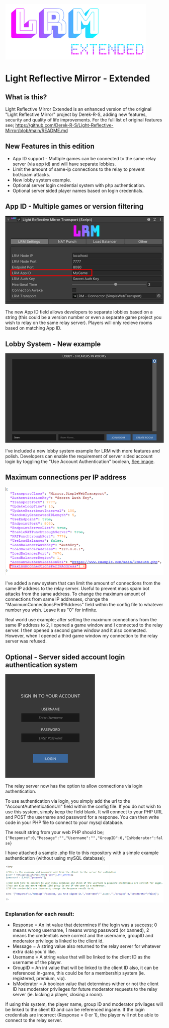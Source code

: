 ![Logo](Images/LRM-EXTENDED2.png)

# Light Reflective Mirror - Extended

## What is this?
Light Reflective Mirror Extended is an enhanced version of the original "Light Reflective Mirror" project by Derek-R-S, adding new features, security and quality of life improvements.  For the full list of original features see; https://github.com/Derek-R-S/Light-Reflective-Mirror/blob/main/README.md

## New Features in this edition
* App ID support - Multiple games can be connected to the same relay server (via app id) and will have separate lobbies.
* Limit the amount of same-ip connections to the relay to prevent bot/spam attacks.
* New lobby system example.
* Optional server login credential system with php authentication.
* Optional server sided player names based on login credentials.

## App ID - Multiple games or version filtering
![Image](Images/SAMPLE2.png)

The new App ID field allows developers to separate lobbies based on a string (this could be a version number or even a separate game project you wish to relay on the same relay server).  Players will only recieve rooms based on matching App ID.

## Lobby System - New example 
![Image](Images/SAMPLE4.png)

I've included a new lobby system example for LRM with more features and polish. 
Developers can enable the requirement of server sided account login by toggling the "Use Account Authentication" boolean, [See image](Images/SAMPLE5.png).

## Maximum connections per IP address
![Image](Images/SAMPLE7.png)

I've added a new system that can limit the amount of connections from the same IP address to the relay server.  Useful to prevent mass spam bot attacks from the same address.  To change the maximum amount of connections from same IP addresses, change the "MaximumConnectionsPerIPAddress" field within the config file to whatever  number you wish.  Leave it as "0" for infinite.

Real world use example; after setting the maximum connections from the same IP address to 2, I opened a game window and I connected to the relay server.  I then opened a second game window and it also connected.  However, when I opened a third game window my connection to the relay server was refused.

## Optional - Server sided account login authentication system
![Image](Images/SAMPLE3.png) 

The relay server now has the option to allow connections via login authentication.

To use authentication via login, you simply add the url to the "AccountAuthenticationUrl" field within the config file.  If you do not wish to use this system, simply keep the field blank.
It will connect to your PHP URL and POST the username and password for a response.  You can then write code in your PHP file to connect to your mysql database.

The result string from your web PHP should be;
`{"Response":0,"Message":"","Username":"","GroupID":0,"IsModerator":false}`

I have attached a sample .php file to this repository with a simple example authentication (without using mySQL database);

![Image](Images/SAMPLE6.png)
### Explanation for each result:
* Response = An int value that determines if the login was a success; 0 means wrong username, 1 means wrong password (or banned), 2 means the credentials were correct and the username, groupID and moderator privilege is linked to the client id.
* Message = A string value also returned to the relay server for whatever extra data you'd like.
* Username = A string value that will be linked to the client ID as the username of the player.
* GroupID = An int value that will be linked to the client ID also, it can be referenced in-game, this could be for a membership system (ie. registered, premium, vip).
* IsModerator = A boolean value that determines wither or not the client ID has moderator privileges for future moderator requests to the relay server (ie. kicking a player, closing a room).

If using this system, the player name, group ID and moderator privilages will be linked to the client ID and can be referenced ingame.  If the login credentials are incorrect (Response = 0 or 1), the player will not be able to connect to the relay server.

